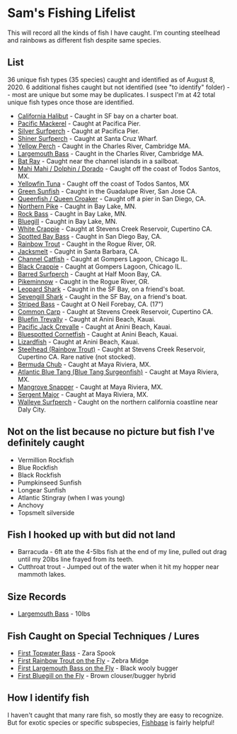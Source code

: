 # Sam's Fishing Lifelist

This will record all the kinds of fish I have caught. I'm counting steelhead
and rainbows as different fish despite same species.

## List

36 unique fish types (35 species) caught and identified as of August 8, 2020. 6
additional fishes caught but not identified (see "to identify" folder) -- most
are unique but some may be duplicates. I suspect I'm at 42 total unique fish
types once those are identified.

* [California Halibut](img/2016-05-01_california_halibut.jpg) - Caught in SF bay on a charter boat.
* [Pacific Mackerel](img/2016-06-17_pacific_mackerel.jpg) - Caught at Pacifica Pier.
* [Silver Surfperch](img/2016-07-24_silver_surfperch.jpg) - Caught at Pacifica Pier.
* [Shiner Surfperch](img/2017-05-13_shiner_surfperch.jpg) - Caught at Santa Cruz Wharf.
* [Yellow Perch](img/2017-05-26_yellow_perch.jpg) - Caught in the Charles River, Cambridge MA.
* [Largemouth Bass](img/2017-05-28_largemouth_bass.jpg) - Caught in the Charles River, Cambridge MA.
* [Bat Ray](img/2017-07-03_bat_ray.png) - Caught near the channel islands in a sailboat.
* [Mahi Mahi / Dolphin / Dorado](img/2017-08-16_mahi_mahi.jpg) - Caught off the coast of Todos Santos, MX.
* [Yellowfin Tuna](img/2017-08-16_yellowfin_tuna.jpg) - Caught off the coast of Todos Santos, MX
* [Green Sunfish](img/2017-09-23_green_sunfish.jpg) - Caught in the Guadalupe River, San Jose CA.
* [Queenfish / Queen Croaker](img/2018-05-04_queen_croaker_queenfish.jpg) - Caught off a pier in San Diego, CA.
* [Northern Pike](img/2018-06-08_northern_pike.jpg) - Caught in Bay Lake, MN.
* [Rock Bass](img/2018-06-08_rock_bass.png) - Caught in Bay Lake, MN.
* [Bluegill](img/2018-06-09_bluegill.jpg) - Caught in Bay Lake, MN.
* [White Crappie](img/2018-08-17_white_crappie.jpg) - Caught at Stevens Creek Reservoir, Cupertino CA.
* [Spotted Bay Bass](img/2018-11-22_spotted_bay_bass.jpg) - Caught in San Diego Bay, CA.
* [Rainbow Trout](img/2018-12-24_rainbow_trout.jpg) - Caught in the Rogue River, OR.
* [Jacksmelt](img/2019-03-30_jacksmelt.jpg) - Caught in Santa Barbara, CA.
* [Channel Catfish](img/2019-07-05_channel_catfish.jpg) - Caught at Gompers Lagoon, Chicago IL.
* [Black Crappie](img/2019-07-06_black_crappie.jpg) - Caught at Gompers Lagoon, Chicago IL.
* [Barred Surfperch](img/2019-08-18_barred_surfperch.jpg) - Caught at Half Moon Bay, CA.
* [Pikeminnow](img/2019-08-30_pikeminnow.jpg) - Caught in the Rogue River, OR.
* [Leopard Shark](img/2019-09-29_leopard_shark.png) - Caught in the SF Bay, on a friend's boat.
* [Sevengill Shark](img/2019-09-29_sevengill_shark.jpg) - Caught in the SF Bay, on a friend's boat.
* [Striped Bass](img/2019-10-06_striped_bass.jpg) - Caught at O Neil Forebay, CA. (17")
* [Common Carp](img/2019-10-20_common_carp.jpg) - Caught at Stevens Creek Reservoir, Cupertino CA.
* [Bluefin Trevally](img/2019-11-23_bluefin_trevally.jpg) - Caught at Anini Beach, Kauai.
* [Pacific Jack Crevalle](img/2019-11-24_papio_pacific_jack_crevalle.jpg) - Caught at Anini Beach, Kauai.
* [Bluespotted Cornetfish](img/2019-11-25_bluespotted_cornetfish.jpg) - Caught at Anini Beach, Kauai.
* [Lizardfish](img/2019-11-25_lizardfish.jpg) - Caught at Anini Beach, Kauai.
* [Steelhead (Rainbow Trout)](img/2019-12-08_steelhead.jpg) - Caught at Stevens Creek Reservoir, Cupertino CA. Rare native (not stocked).
* [Bermuda Chub](img/2020-02-29_bermuda_chub.jpg) - Caught at Maya Riviera, MX.
* [Atlantic Blue Tang (Blue Tang Surgeonfish)](img/2020-03-01_atlantic_blue_tang.jpg) - Caught at Maya Riviera, MX.
* [Mangrove Snapper](img/2020-03-01_mangrove_snapper.jpg) - Caught at Maya Riviera, MX.
* [Sergent Major](img/2020-03-02_sergent_major.jpg) - Caught at Maya Riviera, MX.
* [Walleye Surfperch](img/2020-05-22_walleye_surfperch.jpg) - Caught on the northern california coastline near Daly City.

## Not on the list because no picture but fish I've definitely caught

* Vermillion Rockfish
* Blue Rockfish
* Black Rockfish
* Pumpkinseed Sunfish
* Longear Sunfish
* Atlantic Stingray (when I was young)
* Anchovy
* Topsmelt silverside

## Fish I hooked up with but did not land

* Barracuda - 6ft ate the 4-5lbs fish at the end of my line, pulled out drag until my 20lbs line frayed from its teeth.
* Cutthroat trout - Jumped out of the water when it hit my hopper near mammoth lakes.

## Size Records

* [Largemouth Bass](img/special%20occasion/largemouth/2020-04-09_10lbs_largemouth.jpg) - 10lbs

## Fish Caught on Special Techniques / Lures

* [First Topwater Bass](img/special%20occasion/largemouth/2019-10-06_first_topwater_bass.jpg) - Zara Spook
* [First Rainbow Trout on the Fly](img/special%20occasion/fly%20fishing/08-01-2020_first_rainbow_on_the_fly.jpg) - Zebra Midge
* [First Largemouth Bass on the Fly](img/special%20occasion/fly%20fishing/06-29-2020_first_fly_fish_tiny_largemouth.jpg) - Black wooly bugger
* [First Bluegill on the Fly](img/special%20occasion/fly%20fishing/07-12-2020_first_bluegill_on_the_fly.jpg) - Brown clouser/bugger hybrid

## How I identify fish

I haven't caught that many rare fish, so mostly they are easy to recognize.
But for exotic species or specific subspecies, [Fishbase](https://www.fishbase.de)
is fairly helpful!
